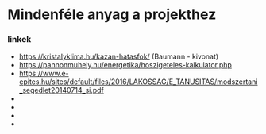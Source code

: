 # Mindenféle anyag a projekthez

### linkek
- https://kristalyklima.hu/kazan-hatasfok/ (Baumann - kivonat)
- https://pannonmuhely.hu/energetika/hoszigeteles-kalkulator.php
- https://www.e-epites.hu/sites/default/files/2016/LAKOSSAG/E_TANUSITAS/modszertani_segedlet20140714_si.pdf
- 
- 
- 
- 

